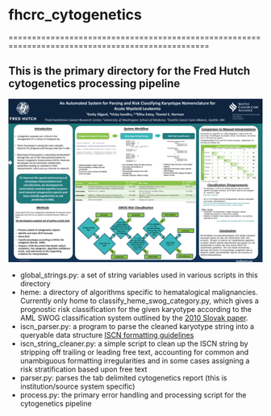 # fhcrc_cytogenetics
=================================================================================================

This is the primary directory for the Fred Hutch cytogenetics processing pipeline
----------------------------------------------------------------------------------------------------------------

![Project overview](cytogenetics_ash_poster.png)
- global_strings.py: a set of string variables used in various scripts in this directory
- heme: a directory of algorithms specific to hematalogical malignancies. Currently only home to classify_heme_swog_category.py, which gives a prognostic risk classification for the given karyotype according to the AML SWOG classification system outlined by the [2010 Slovak paper](http://www.bloodjournal.org/content/96/13/4075.long?sso-checked=true). 
- iscn_parser.py: a program to parse the cleaned karyotype string into a queryable data structure [ISCN formatting guidelines](http://www.cydas.org/Docs/ISCNAnalyser/Analysis.html)
- iscn_string_cleaner.py: a simple script to clean up the ISCN string by stripping off trailing or leading free text, accounting for common and unambiguous formatting irregularities and in some cases assigning a risk stratification based upon free text
- parser.py: parses the tab delimited cytogenetics report (this is institution/source system specific)
- process.py: the primary error handling and processing script for the cytogenetics pipeline
